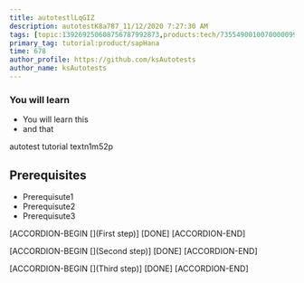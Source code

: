 ```yaml
---
title: autotestlLqGIZ
description: autotestK8a787_11/12/2020 7:27:30 AM
tags: [topic:139269250608756787992873,products:tech/73554900100700000996,tutorial:experience/advanced]
primary_tag: tutorial:product/sapHana
time: 678
author_profile: https://github.com/ksAutotests
author_name: ksAutotests
---
```

### You will learn
- You will learn this
- and that

autotest tutorial textn1m52p

## Prerequisites
- Prerequisute1
- Prerequisute2
- Prerequisute3

[ACCORDION-BEGIN [](First step)]
[DONE]
[ACCORDION-END]

[ACCORDION-BEGIN [](Second step)]
[DONE]
[ACCORDION-END]

[ACCORDION-BEGIN [](Third step)]
[DONE]
[ACCORDION-END]


